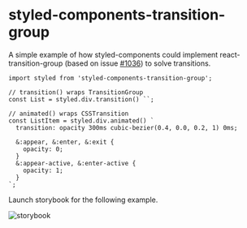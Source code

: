 # styled-components-transition-group
A simple example of how styled-components could implement react-transition-group (based on issue [#1036](https://github.com/styled-components/styled-components/issues/1036)) to solve transitions.

```
import styled from 'styled-components-transition-group';

// transition() wraps TransitionGroup
const List = styled.div.transition() ``;

// animated() wraps CSSTransition
const ListItem = styled.div.animated() `
  transition: opacity 300ms cubic-bezier(0.4, 0.0, 0.2, 1) 0ms;

  &:appear, &:enter, &:exit {
    opacity: 0;
  }
  &:appear-active, &:enter-active {
    opacity: 1;
  }
`;
```

Launch storybook for the following example.

![storybook](https://user-images.githubusercontent.com/798804/28619716-1e739c46-71e0-11e7-97b7-cfab48a1339b.gif)
